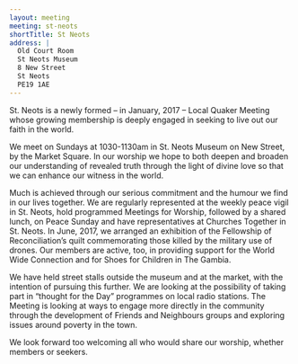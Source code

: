 ```yaml
---
layout: meeting
meeting: st-neots
shortTitle: St Neots
address: |
  Old Court Room
  St Neots Museum
  8 New Street
  St Neots
  PE19 1AE
---
```


St. Neots is a newly formed – in January, 2017 – Local Quaker Meeting whose growing membership is deeply engaged in seeking to live out our faith in the world.

We meet on Sundays at 1030-1130am in St. Neots Museum on New Street, by the Market Square. In our worship we hope to both deepen and broaden our understanding of revealed truth through the light of divine love so that we can enhance our witness in the world.

Much is achieved through our serious commitment and the humour we find in our lives together. We are regularly represented at the weekly peace vigil in St. Neots, hold programmed Meetings for Worship, followed by a shared lunch, on Peace Sunday and have representatives at Churches Together in St. Neots. In June, 2017, we arranged an exhibition of the Fellowship of Reconciliation’s quilt commemorating those killed by the military use of drones. Our members are active, too, in providing support for the World Wide Connection and for Shoes for Children in The Gambia.

We have held street stalls outside the museum and at the market, with the intention of pursuing this further. We are looking at the possibility of taking part in “thought for the Day” programmes on local radio stations. The Meeting is looking at ways to engage more directly in the community through the development of Friends and Neighbours groups and exploring issues around poverty in the town.

We look forward too welcoming all who would share our worship, whether members or seekers.
